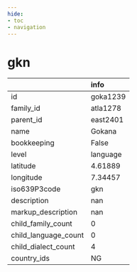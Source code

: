 ```yaml
---
hide:
- toc
- navigation
---
```

# gkn
|                      | info     |
|:---------------------|:---------|
| id                   | goka1239 |
| family_id            | atla1278 |
| parent_id            | east2401 |
| name                 | Gokana   |
| bookkeeping          | False    |
| level                | language |
| latitude             | 4.61889  |
| longitude            | 7.34457  |
| iso639P3code         | gkn      |
| description          | nan      |
| markup_description   | nan      |
| child_family_count   | 0        |
| child_language_count | 0        |
| child_dialect_count  | 4        |
| country_ids          | NG       |